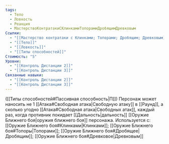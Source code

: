 ```yaml
---
tags:
  - Тело
  - Ловкость
  - Реакция
  - МастерствоКонтратакиСКлинкамиТопорамиДробящимДревковым
Ссылки:
  - "[[Мастерство контратаки с Клинками; Топорами; Дробящим; Древковым]]"
  - "[[Тело]]"
  - "[[Ловкость]]"
  - "[[Типы способностей]]"
Стоимость: "5"
Уровни:
  - "[[Контроль Дистанции 2]]"
  - "[[Контроль Дистанции 3]]"
Связанные навыки:
  - "[[Контроль Дистанции 2]]"
  - "[[Контроль Дистанции 3]]"
---
```

([[Типы способностей#Пассивная способность|П]]) Персонаж может наносить не 1 [[Атака#Свободная атака|Свободную атаку]] в [[Раунд]], а сколько угодно [[Атака#Свободная атака|Свободных атак]], каждый раз, когда противник покидает [[Дальность|дальность]] [[Оружие Ближнего боя|оружия ближнего боя]] персонажа. Используется с: [[Оружие Ближнего боя#Клинками|Клинками]]; [[Оружие Ближнего боя#Топоры|Топорами]]; [[Оружие Ближнего боя#Дробящее|Дробящим]]; [[Оружие Ближнего боя#Древковое|Древковым]]
